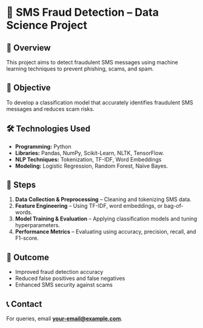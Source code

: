 # 📡 SMS Fraud Detection – Data Science Project  

## 📌 Overview  
This project aims to detect fraudulent SMS messages using machine learning techniques to prevent phishing, scams, and spam.  

## 🎯 Objective  
To develop a classification model that accurately identifies fraudulent SMS messages and reduces scam risks.  

## 🛠️ Technologies Used  
- **Programming:** Python  
- **Libraries:** Pandas, NumPy, Scikit-Learn, NLTK, TensorFlow.
- **NLP Techniques:** Tokenization, TF-IDF, Word Embeddings  
- **Modeling:** Logistic Regression, Random Forest, Naïve Bayes.

## 🚀 Steps  
1. **Data Collection & Preprocessing** – Cleaning and tokenizing SMS data.  
2. **Feature Engineering** – Using TF-IDF, word embeddings, or bag-of-words.  
3. **Model Training & Evaluation** – Applying classification models and tuning hyperparameters.  
4. **Performance Metrics** – Evaluating using accuracy, precision, recall, and F1-score.  

## 📌 Outcome  
- Improved fraud detection accuracy  
- Reduced false positives and false negatives  
- Enhanced SMS security against scams  

## 📞 Contact  
For queries, email **your-email@example.com**.

